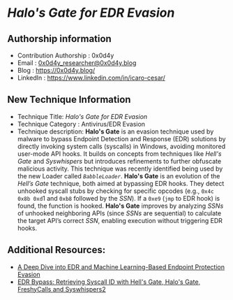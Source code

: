 # *Halo's Gate for EDR Evasion*

## Authorship information
* Contribution Authorship : 0x0d4y
* Email    : 0x0d4y_researcher@0x0d4y.blog
* Blog     : https://0x0d4y.blog/
* LinkedIn : https://www.linkedin.com/in/icaro-cesar/

## New Technique Information

* Technique Title: *Halo's Gate for EDR Evasion*
* Technique Category : Antivirus/EDR Evasion
* Technique description: **Halo's Gate** is an evasion technique used by malware to bypass Endpoint Detection and Response (EDR) solutions by directly invoking system calls (syscalls) in Windows, avoiding monitored user-mode API hooks. It builds on concepts from techniques like *Hell's Gate* and *Syswhispers* but introduces refinements to further obfuscate malicious activity. This technique was recently identified being used by the new Loader called *`BabbleLoader`*. **Halo's Gate** is an evolution of the *Hell’s Gate* technique, both aimed at bypassing EDR hooks. They detect unhooked syscall stubs by checking for specific opcodes (e.g., `0x4c 0x8b 0xd`1 and `0xb8` followed by the *SSN*). If a `0xe9` (`jmp` to EDR hook) is found, the function is hooked. **Halo's Gate** improves by analyzing *SSNs* of unhooked neighboring APIs (since *SSNs* are sequential) to calculate the target API’s correct *SSN*, enabling execution without triggering EDR hooks.

## Additional Resources:

* [A Deep Dive into EDR and Machine Learning-Based Endpoint Protection Evasion](https://0x0d4y.blog/babbleloader-deep-dive-into-edr-and-machine-learning-based-endpoint-protection-evasion/)
* [EDR Bypass: Retrieving Syscall ID with Hell's Gate, Halo's Gate, FreshyCalls and Syswhispers2](https://alice.climent-pommeret.red/posts/direct-syscalls-hells-halos-syswhispers2/)
